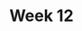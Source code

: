 ---
title: Week 12
days:
  - date: 2022-11-07
    events:
      "**Lecture 30**{: .label .label-lec} [The Chi-square Test for Two-way Tables](https://ph142-ucb.github.io/fa22/src/lec/030_Inference-two-way-tables.pdf)":
        "Ch. 22"
  - date: 2022-11-09
    events:
      "**Lecture 31**{: .label .label-lec} Permutation Tests": 
      "**Lab 10**{: .label .label-lab} [Chi-square Test](https://publichealth.datahub.berkeley.edu/hub/user-redirect/git-pull?repo=https%3A%2F%2Fgithub.com%2Fph142-ucb%2Fph142-fa22&urlpath=rstudio%2F&branch=main) (Due November 14)":
      "**Homework 9**{: .label .label-hw} [on Datahub](https://publichealth.datahub.berkeley.edu/hub/user-redirect/git-pull?repo=https%3A%2F%2Fgithub.com%2Fph142-ucb%2Fph142-fa22&urlpath=rstudio%2F&branch=main)":
  - date: 2022-11-11
    events:
      "**No Class Veterans Day**":
---